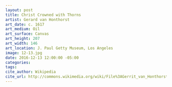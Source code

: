```yaml
---
layout: post
title: Christ Crowned with Thorns
artist: Gerard van Honthorst
art_date: c. 1617
art_medium: Oil
art_surface: Canvas
art_height: 207
art_width: 146
art_location: J. Paul Getty Museum, Los Angeles
image: 12-13.jpg
date: 2016-12-13 12:00:00 -05:00
categories:
tags:
cite_author: Wikipedia
cite_url: http://commons.wikimedia.org/wiki/File%3AGerrit_van_Honthorst_(Dutch_-_Christ_Crowned_with_Thorns_-_Google_Art_Project.jpg
---
```

